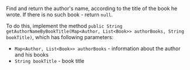 Find and return the author's name, according to the title of the book he wrote. If there is no such book - return `null`.

To do this, implement the method `public String getAuthorNameByBookTitle(Map<Author, List<Book>> authorBooks, String bookTitle)`, which has following parameters:
-   `Map<Author, List<Book>> authorBooks` - information about the author and his books
-   `String bookTitle` - book title